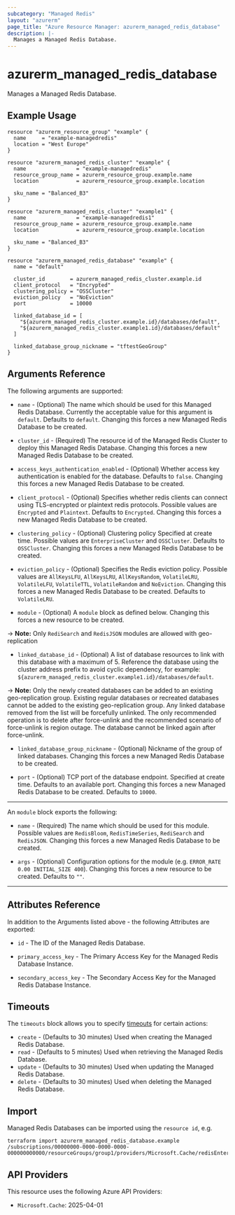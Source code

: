 ```yaml
---
subcategory: "Managed Redis"
layout: "azurerm"
page_title: "Azure Resource Manager: azurerm_managed_redis_database"
description: |-
  Manages a Managed Redis Database.
---
```


# azurerm_managed_redis_database

Manages a Managed Redis Database.

## Example Usage

```hcl
resource "azurerm_resource_group" "example" {
  name     = "example-managedredis"
  location = "West Europe"
}

resource "azurerm_managed_redis_cluster" "example" {
  name                = "example-managedredis"
  resource_group_name = azurerm_resource_group.example.name
  location            = azurerm_resource_group.example.location

  sku_name = "Balanced_B3"
}

resource "azurerm_managed_redis_cluster" "example1" {
  name                = "example-managedredis1"
  resource_group_name = azurerm_resource_group.example.name
  location            = azurerm_resource_group.example.location

  sku_name = "Balanced_B3"
}

resource "azurerm_managed_redis_database" "example" {
  name = "default"

  cluster_id        = azurerm_managed_redis_cluster.example.id
  client_protocol   = "Encrypted"
  clustering_policy = "OSSCluster"
  eviction_policy   = "NoEviction"
  port              = 10000

  linked_database_id = [
    "${azurerm_managed_redis_cluster.example.id}/databases/default",
    "${azurerm_managed_redis_cluster.example1.id}/databases/default"
  ]

  linked_database_group_nickname = "tftestGeoGroup"
}
```

## Arguments Reference

The following arguments are supported:

* `name` - (Optional) The name which should be used for this Managed Redis Database. Currently the acceptable value for this argument is `default`. Defaults to `default`. Changing this forces a new Managed Redis Database to be created.

* `cluster_id` - (Required) The resource id of the Managed Redis Cluster to deploy this Managed Redis Database. Changing this forces a new Managed Redis Database to be created.

* `access_keys_authentication_enabled` - (Optional) Whether access key authentication is enabled for the database. Defaults to `false`. Changing this forces a new Managed Redis Database to be created.

* `client_protocol` - (Optional) Specifies whether redis clients can connect using TLS-encrypted or plaintext redis protocols. Possible values are `Encrypted` and `Plaintext`. Defaults to `Encrypted`. Changing this forces a new Managed Redis Database to be created.

* `clustering_policy` - (Optional) Clustering policy Specified at create time. Possible values are `EnterpriseCluster` and `OSSCluster`. Defaults to `OSSCluster`. Changing this forces a new Managed Redis Database to be created.

* `eviction_policy` - (Optional) Specifies the Redis eviction policy. Possible values are `AllKeysLFU`, `AllKeysLRU`, `AllKeysRandom`, `VolatileLRU`, `VolatileLFU`, `VolatileTTL`, `VolatileRandom` and `NoEviction`. Changing this forces a new Managed Redis Database to be created. Defaults to `VolatileLRU`.

* `module` - (Optional) A `module` block as defined below. Changing this forces a new resource to be created.

-> **Note:** Only `RediSearch` and `RedisJSON` modules are allowed with geo-replication

* `linked_database_id` - (Optional) A list of database resources to link with this database with a maximum of 5. Reference the database using the cluster address prefix to avoid cyclic dependency, for example: `${azurerm_managed_redis_cluster.example1.id}/databases/default`.

-> **Note:** Only the newly created databases can be added to an existing geo-replication group. Existing regular databases or recreated databases cannot be added to the existing geo-replication group. Any linked database removed from the list will be forcefully unlinked. The only recommended operation is to delete after force-unlink and the recommended scenario of force-unlink is region outage. The database cannot be linked again after force-unlink.

* `linked_database_group_nickname` - (Optional) Nickname of the group of linked databases. Changing this forces a new Managed Redis Database to be created.

* `port` - (Optional) TCP port of the database endpoint. Specified at create time. Defaults to an available port. Changing this forces a new Managed Redis Database to be created. Defaults to `10000`.

---

An `module` block exports the following:

* `name` - (Required) The name which should be used for this module. Possible values are `RedisBloom`, `RedisTimeSeries`, `RediSearch` and `RedisJSON`. Changing this forces a new Managed Redis Database to be created.

* `args` - (Optional) Configuration options for the module (e.g. `ERROR_RATE 0.00 INITIAL_SIZE 400`). Changing this forces a new resource to be created. Defaults to `""`.

---

## Attributes Reference

In addition to the Arguments listed above - the following Attributes are exported:

* `id` - The ID of the Managed Redis Database.

* `primary_access_key` - The Primary Access Key for the Managed Redis Database Instance.

* `secondary_access_key` - The Secondary Access Key for the Managed Redis Database Instance.

## Timeouts

The `timeouts` block allows you to specify [timeouts](https://www.terraform.io/language/resources/syntax#operation-timeouts) for certain actions:

* `create` - (Defaults to 30 minutes) Used when creating the Managed Redis Database.
* `read` - (Defaults to 5 minutes) Used when retrieving the Managed Redis Database.
* `update` - (Defaults to 30 minutes) Used when updating the Managed Redis Database.
* `delete` - (Defaults to 30 minutes) Used when deleting the Managed Redis Database.

## Import

Managed Redis Databases can be imported using the `resource id`, e.g.

```shell
terraform import azurerm_managed_redis_database.example /subscriptions/00000000-0000-0000-0000-000000000000/resourceGroups/group1/providers/Microsoft.Cache/redisEnterprise/cluster1/databases/database1
```

## API Providers
<!-- This section is generated, changes will be overwritten -->
This resource uses the following Azure API Providers:

* `Microsoft.Cache`: 2025-04-01
